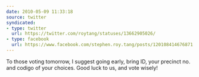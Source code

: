 ```yaml
---
date: 2010-05-09 11:33:18
source: twitter
syndicated:
- type: twitter
  url: https://twitter.com/roytang/statuses/13662905026/
- type: facebook
  url: https://www.facebook.com/stephen.roy.tang/posts/120108414676871
---
```


To those voting tomorrow, I suggest going early, bring ID, your precinct no. and codigo of your choices. Good luck to us, and vote wisely!